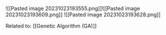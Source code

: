 ![[Pasted image 20231023193555.png]]![[Pasted image 20231023193609.png]]
![[Pasted image 20231023193628.png]]

Related to: [[Genetic Algorithm (GA)]]